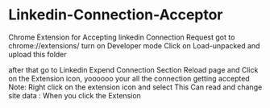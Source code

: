 # Linkedin-Connection-Acceptor
Chrome Extension for Accepting linkedin Connection Request
got to chrome://extensions/
turn on Developer mode
Click on Load-unpacked and upload this folder

after that go to Linkedin Expend Connection Section 
Reload page and Click on the Extension icon, yoooooo your all the connection getting accepted
Note: Right click on the extension icon and select 
This Can read and change site data : When you click the Extension
